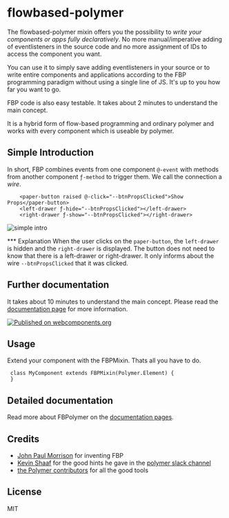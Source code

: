 # flowbased-polymer

The flowbased-polymer mixin offers you the possibility to *write your components or apps fully declaratively*. No more manual/imperative adding of eventlisteners in the source code and no more assignment of IDs to access the component you want.

You can use it to simply save adding eventlisteners in your source or to write entire components and applications according to the FBP programming paradigm without using a single line of JS. It's up to you how far you want to go.

FBP code is also easy testable. It takes about 2 minutes to understand the main concept.

It is a hybrid form of flow-based programming and ordinary polymer and works with every component which is useable by polymer.

## Simple Introduction
In short, FBP combines events from one component `@-event` with methods from another component `ƒ-method` to trigger them. We call the connection a *wire*.

```
    <paper-button raised @-click="--btnPropsClicked">Show Props</paper-button>
    <left-drawer ƒ-hide="--btnPropsClicked"></left-drawer>
    <right-drawer ƒ-show="--btnPropsClicked"></right-drawer>
```

![simple intro](https://veith.github.io/flowbased-polymer/images/short-intro.png)

*** Explanation
When the user clicks on the `paper-button`, the `left-drawer` is hidden and the `right-drawer` is displayed.
The button does not need to know that there is a left-drawer or right-drawer. It only informs about the wire `--btnPropsClicked` that it was clicked.



## Further documentation
It takes about 10 minutes to understand the main concept.
Please read the [documentation page](https://veith.github.io/flowbased-polymer/) for more information.


[![Published on webcomponents.org](https://img.shields.io/badge/webcomponents.org-published-blue.svg)](https://www.webcomponents.org/element/veith/flowbased-polymer)


## Usage
Extend your component with the FBPMixin. Thats all you have to do.

```
 class MyComponent extends FBPMixin(Polymer.Element) {
 }
```

## Detailed documentation
Read more about FBPolymer on the  [documentation pages](https://veith.github.io/flowbased-polymer/).




## Credits

* [John Paul Morrison](http://www.jpaulmorrison.com/) for inventing FBP
* [Kevin Shaaf](https://github.com/kevinpschaaf) for the good hints he gave in the [polymer slack channel](polymer.slack.com)
* [the Polymer contributors](https://github.com/orgs/Polymer/people) for all the good tools

## License

MIT

